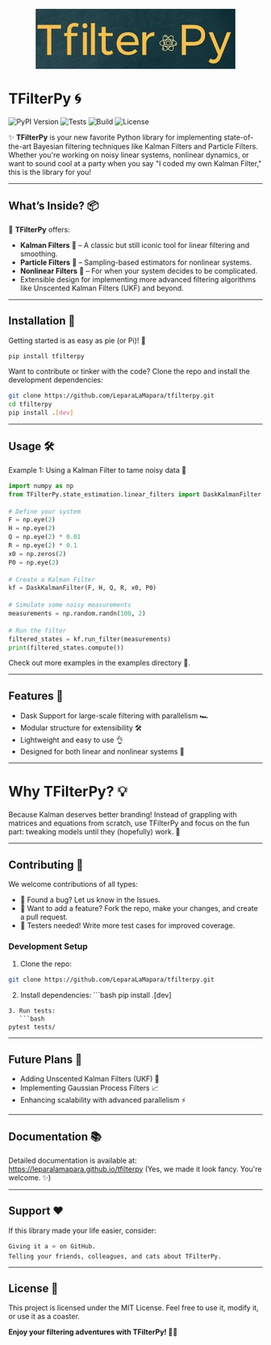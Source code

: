 <p align="center">
  <img src="branding/logo/tfilters-logo.jpeg?" alt="tfilterspy logo"/>
</p>

# **TFilterPy** 🌀

![PyPI Version](https://img.shields.io/pypi/v/tfilterpy?color=blue&label=PyPI&style=for-the-badge)
![Tests](https://github.com/LeparaLaMapara/tfilterpy/actions/workflows/python-tests.yml/badge.svg?style=for-the-badge)
![Build](https://github.com/LeparaLaMapara/tfilterpy/actions/workflows/publish.yml/badge.svg?style=for-the-badge)
![License](https://img.shields.io/github/license/LeparaLaMapara/tfilterpy?color=green&style=for-the-badge)

✨ **TFilterPy** is your new favorite Python library for implementing state-of-the-art Bayesian filtering techniques like Kalman Filters and Particle Filters. Whether you're working on noisy linear systems, nonlinear dynamics, or want to sound cool at a party when you say "I coded my own Kalman Filter," this is the library for you!

---

## **What’s Inside?** 📦

🎉 **TFilterPy** offers:
- **Kalman Filters** 🧮 – A classic but still iconic tool for linear filtering and smoothing.
- **Particle Filters** 🎲 – Sampling-based estimators for nonlinear systems.
- **Nonlinear Filters** 🔀 – For when your system decides to be complicated.
- Extensible design for implementing more advanced filtering algorithms like Unscented Kalman Filters (UKF) and beyond.

---

## **Installation** 🚀

Getting started is as easy as pie (or Pi)! 🍰

```bash
pip install tfilterpy
```

Want to contribute or tinker with the code? Clone the repo and install the development dependencies:

```bash
git clone https://github.com/LeparaLaMapara/tfilterpy.git
cd tfilterpy
pip install .[dev]
```
___________________________________________

## Usage 🛠️
Example 1: Using a Kalman Filter to tame noisy data 🤖

```python
import numpy as np
from TFilterPy.state_estimation.linear_filters import DaskKalmanFilter

# Define your system
F = np.eye(2)
H = np.eye(2)
Q = np.eye(2) * 0.01
R = np.eye(2) * 0.1
x0 = np.zeros(2)
P0 = np.eye(2)

# Create a Kalman Filter
kf = DaskKalmanFilter(F, H, Q, R, x0, P0)

# Simulate some noisy measurements
measurements = np.random.randn(100, 2)

# Run the filter
filtered_states = kf.run_filter(measurements)
print(filtered_states.compute())
```
Check out more examples in the examples directory 📂.
_____________________
## Features 🌟

  - Dask Support for large-scale filtering with parallelism 🏎️
  - Modular structure for extensibility 🛠️
  - Lightweight and easy to use 👌
  - Designed for both linear and nonlinear systems 🔄

___________________________________
# Why TFilterPy? 💡

Because Kalman deserves better branding! Instead of grappling with matrices and equations from scratch, use TFilterPy and focus on the fun part: tweaking models until they (hopefully) work. 🎉
______________________________


## Contributing 🤝

We welcome contributions of all types:

  - 🐛 Found a bug? Let us know in the Issues.
  - 🌟 Want to add a feature? Fork the repo, make your changes, and create a pull request.
  - 🧪 Testers needed! Write more test cases for improved coverage.

### Development Setup
  1. Clone the repo:
  ```bash
  git clone https://github.com/LeparaLaMapara/tfilterpy.git
  ```
  2. Install dependencies:
    ```bash
  pip install .[dev]
  ```
  3. Run tests:
     ```bash
  pytest tests/
  ```
  _________________________
## Future Plans 🔮

  - Adding Unscented Kalman Filters (UKF) 🦄
  - Implementing Gaussian Process Filters 📈
  - Enhancing scalability with advanced parallelism ⚡

________________

## Documentation 📚

Detailed documentation is available at: https://leparalamapara.github.io/tfilterpy
(Yes, we made it look fancy. You're welcome. ✨)
_____________________

## Support ❤️

If this library made your life easier, consider:

    Giving it a ⭐ on GitHub.
    Telling your friends, colleagues, and cats about TFilterPy.
_________________________

## License 📜

This project is licensed under the MIT License. Feel free to use it, modify it, or use it as a coaster.

**Enjoy your filtering adventures with TFilterPy! 🎉🚀**